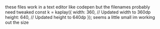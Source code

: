 these files work in a text editor like codepen but the filenames probably need tweaked
const k = kaplay({
    width: 360,  // Updated width to 360dp
    height: 640, // Updated height to 640dp
});  seems a little small im working out the size 
